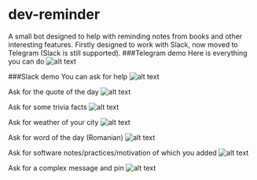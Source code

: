 # dev-reminder
A small bot designed to help with reminding notes from books and other interesting features. Firstly designed to work 
with Slack, now moved to Telegram (Slack is still supported).
###Telegram demo
Here is everything you can do
![alt text](https://i.imgur.com/7kw1QvI.gif)

###Slack demo
You can ask for help
![alt text](https://i.imgur.com/nI65TqB.gif)

Ask for the quote of the day
![alt text](https://i.imgur.com/TISCd4Q.gif)

Ask for some trivia facts
![alt text](https://i.imgur.com/Tpwpvht.gif)

Ask for weather of your city
![alt text](https://i.imgur.com/tSKmCQ7.gif)

Ask for word of the day (Romanian)
![alt text](https://i.imgur.com/OYBEPwW.gif)

Ask for software notes/practices/motivation of which you added
![alt text](https://i.imgur.com/05vzrUR.gif)

Ask for a complex message and pin
![alt text](https://i.imgur.com/LXafYt1.gif)
